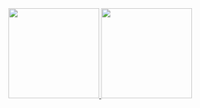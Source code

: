 <div>
  <a href="https://github.com/satont">
  <img height="180em" src="github-readme-stats-eight-xi-86.vercel.app
/api?username=ripls56&show_icons=true&include_all_commits=true&count_private=true&theme=radical"/>
  <img height="180em" src="github-readme-stats-eight-xi-86.vercel.app
/api/top-langs/?username=ripls56&layout=compact&count_private=true&theme=radical"/>
  </a>
</div>
